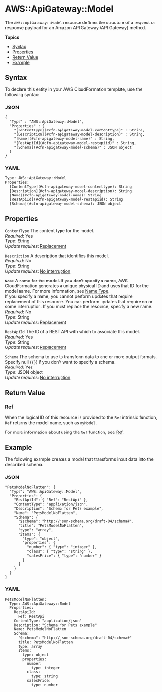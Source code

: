 # AWS::ApiGateway::Model<a name="aws-resource-apigateway-model"></a>

The `AWS::ApiGateway::Model` resource defines the structure of a request or response payload for an Amazon API Gateway \(API Gateway\) method\.

**Topics**
+ [Syntax](#aws-resource-apigateway-model-syntax)
+ [Properties](#aws-resource-apigateway-model-props)
+ [Return Value](#aws-resource-apigateway-model-return-value)
+ [Example](#aws-resource-apigateway-model-example)

## Syntax<a name="aws-resource-apigateway-model-syntax"></a>

To declare this entity in your AWS CloudFormation template, use the following syntax:

### JSON<a name="aws-resource-apigateway-model-syntax.json"></a>

```
{
  "Type" : "AWS::ApiGateway::Model",
  "Properties" : {
    "[ContentType](#cfn-apigateway-model-contenttype)" : String,
    "[Description](#cfn-apigateway-model-description)" : String,
    "[Name](#cfn-apigateway-model-name)" : String,
    "[RestApiId](#cfn-apigateway-model-restapiid)" : String,
    "[Schema](#cfn-apigateway-model-schema)" : JSON object
  }
}
```

### YAML<a name="aws-resource-apigateway-model-syntax.yaml"></a>

```
Type: AWS::ApiGateway::Model
Properties:
  [ContentType](#cfn-apigateway-model-contenttype): String
  [Description](#cfn-apigateway-model-description): String
  [Name](#cfn-apigateway-model-name): String
  [RestApiId](#cfn-apigateway-model-restapiid): String
  [Schema](#cfn-apigateway-model-schema): JSON object
```

## Properties<a name="aws-resource-apigateway-model-props"></a>

`ContentType`  <a name="cfn-apigateway-model-contenttype"></a>
The content type for the model\.  
*Required*: Yes  
*Type*: String  
*Update requires*: [Replacement](using-cfn-updating-stacks-update-behaviors.md#update-replacement)

`Description`  <a name="cfn-apigateway-model-description"></a>
A description that identifies this model\.  
*Required*: No  
*Type*: String  
*Update requires*: [No interruption](using-cfn-updating-stacks-update-behaviors.md#update-no-interrupt)

`Name`  <a name="cfn-apigateway-model-name"></a>
A name for the model\. If you don't specify a name, AWS CloudFormation generates a unique physical ID and uses that ID for the model name\. For more information, see [Name Type](aws-properties-name.md)\.  
If you specify a name, you cannot perform updates that require replacement of this resource\. You can perform updates that require no or some interruption\. If you must replace the resource, specify a new name\.
*Required*: No  
*Type*: String  
*Update requires*: [Replacement](using-cfn-updating-stacks-update-behaviors.md#update-replacement)

`RestApiId`  <a name="cfn-apigateway-model-restapiid"></a>
The ID of a REST API with which to associate this model\.  
*Required*: Yes  
*Type*: String  
*Update requires*: [Replacement](using-cfn-updating-stacks-update-behaviors.md#update-replacement)

`Schema`  <a name="cfn-apigateway-model-schema"></a>
The schema to use to transform data to one or more output formats\. Specify null \(`{}`\) if you don't want to specify a schema\.  
*Required*: Yes  
*Type*: JSON object  
*Update requires*: [No interruption](using-cfn-updating-stacks-update-behaviors.md#update-no-interrupt)

## Return Value<a name="aws-resource-apigateway-model-return-value"></a>

### Ref<a name="aws-resource-apigateway-model-ref"></a>

When the logical ID of this resource is provided to the `Ref` intrinsic function, `Ref` returns the model name, such as `myModel`\.

For more information about using the `Ref` function, see [Ref](intrinsic-function-reference-ref.md)\.

## Example<a name="aws-resource-apigateway-model-example"></a>

The following example creates a model that transforms input data into the described schema\.

### JSON<a name="aws-resource-apigateway-model-example.json"></a>

```
"PetsModelNoFlatten": {
  "Type": "AWS::ApiGateway::Model",
  "Properties": {
    "RestApiId": { "Ref": "RestApi" },
    "ContentType": "application/json",
    "Description": "Schema for Pets example",
    "Name": "PetsModelNoFlatten",
    "Schema": {
      "$schema": "http://json-schema.org/draft-04/schema#",
      "title": "PetsModelNoFlatten",
      "type": "array",
      "items": {
        "type": "object",
        "properties": {
          "number": { "type": "integer" },
          "class": { "type": "string" },
          "salesPrice": { "type": "number" }
        }
      }
    }
  }
}
```

### YAML<a name="aws-resource-apigateway-model-example.yaml"></a>

```
PetsModelNoFlatten: 
  Type: AWS::ApiGateway::Model
  Properties: 
    RestApiId: 
      Ref: RestApi
    ContentType: "application/json"
    Description: "Schema for Pets example"
    Name: PetsModelNoFlatten
    Schema: 
      "$schema": "http://json-schema.org/draft-04/schema#" 
      title: PetsModelNoFlatten
      type: array
      items: 
        type: object
        properties: 
          number: 
            type: integer
          class: 
            type: string
          salesPrice: 
            type: number
```
